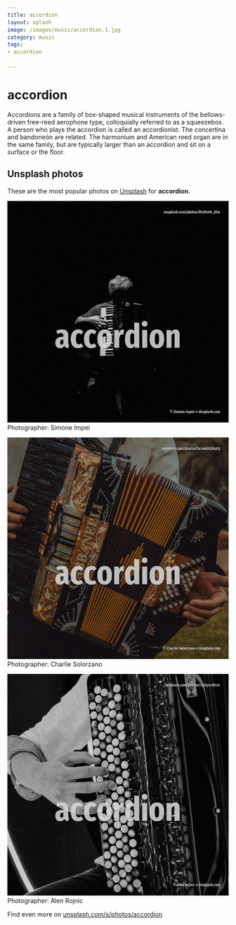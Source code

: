 ```yaml
---
title: accordion
layout: splash
image: /images/music/accordion.1.jpg
category: music
tags:
- accordion

---
```

# accordion

Accordions  are a family of box-shaped musical instruments of the bellows-driven free-reed 
aerophone type, colloquially referred to as a squeezebox.
A person who plays the accordion is called an accordionist.
 The concertina and bandoneón are related.
The harmonium and American reed organ are in the same family, but are typically larger than an 
accordion and sit on a surface or the floor.

 
## Unsplash photos
These are the most popular photos on [Unsplash](https://unsplash.com) for **accordion**.
 
![accordion](/images/music/accordion.1.jpg)
Photographer:  Simone Impei
 
![accordion](/images/music/accordion.2.jpg)
Photographer:  Charlie Solorzano
 
![accordion](/images/music/accordion.3.jpg)
Photographer:  Alen Rojnic
 
Find even more on [unsplash.com/s/photos/accordion](https://unsplash.com/s/photos/accordion)
 
